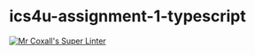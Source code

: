 # ics4u-assignment-1-typescript

[![Mr Coxall's Super Linter](https://github.com/Aidan-Lalonde-Novales/ics4u-assignment-1-typescript/workflows/Mr%20Coxall's%20Super%20Linter/badge.svg)](https://github.com/Aidan-Lalonde-Novales/ics4u-assignment-1-typescript/actions/)
